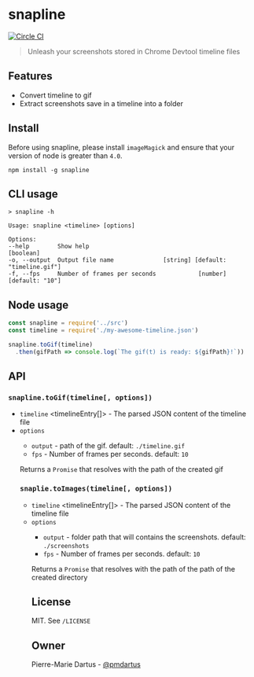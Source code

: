 # snapline

[![Circle CI](https://circleci.com/gh/pmdartus/snapline.svg?style=svg)](https://circleci.com/gh/pmdartus/snapline)

> Unleash your screenshots stored in Chrome Devtool timeline files

## Features

* Convert timeline to gif
* Extract screenshots save in a timeline into a folder

## Install

Before using snapline, please install `imageMagick` and ensure that your version of node is greater than `4.0`.

```shell
npm install -g snapline
```

## CLI usage

```shell
> snapline -h

Usage: snapline <timeline> [options]

Options:
--help        Show help                                              [boolean]
-o, --output  Output file name              [string] [default: "timeline.gif"]
-f, --fps     Number of frames per seconds            [number] [default: "10"]
```

## Node usage

```js
const snapline = require('../src')
const timeline = require('./my-awesome-timeline.json')

snapline.toGif(timeline)
  .then(gifPath => console.log(`The gif(t) is ready: ${gifPath}!`))
```

## API

### `snapline.toGif(timeline[, options])`

* `timeline` <timelineEntry[]> - The parsed JSON content of the timeline file
* `options` <Object>
  * `output` <String> - path of the gif. default: `./timeline.gif`
  * `fps` <Number> - Number of frames per seconds. default: `10`

Returns a `Promise` that resolves with the path of the created gif

### `snaplie.toImages(timeline[, options])`

* `timeline` <timelineEntry[]> - The parsed JSON content of the timeline file
* `options` <Object>
  * `output` <String> - folder path that will contains the screenshots. default: `./screenshots`
  * `fps` <Number> - Number of frames per seconds. default: `10`

Returns a `Promise` that resolves with the path of the path of the created directory

## License

MIT. See `/LICENSE`

## Owner

Pierre-Marie Dartus - [@pmdartus](https://github.com/pmdartus)
